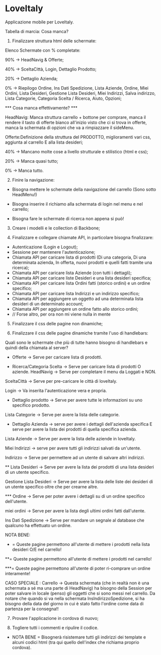 # LoveItaly
Applicazione mobile per LoveItaly.

Tabella di marcia: Cosa manca?

1) Finalizzare struttura html delle schermate:

Elenco Schermate con % completate:

90% -> HeadNavig & Offerte;

40% -> SceltaCittà, Login, Dettaglio Prodotto;

20% -> Dettaglio Azienda;

0% -> Riepilogo Ordine, Ins Dati Spedizione, Lista Aziende, Ordine, Miei Ordini, Lista Desideri, Gestione Lista Desideri, Miei Indirizzi, Salva indirizzo, Lista Categorie, Categoria Scelta / Ricerca, Aiuto, Opzioni;


*** Cosa manca effettivamente? *** 

HeadNavig: Manca struttura carrello + bottone per comprare, manca il rendere il tasto di offerte bianco all'inizio visto che ci si trova in offerte, manca la schermata di opzioni che va a rimpiazzare il sideMenu.

Offerte:Definizione della struttura del PRODOTTO, miglioramenti vari css, aggiunta al carrello E alla lista desideri;

40% -> Mancano molte cose a livello strutturale e stilistico (html e css);

20% -> Manca quasi tutto;

0% -> Manca tutto. 



2) Finire la navigazione:

- Bisogna mettere le schermate della navigazione del carrello (Sono sotto HeadMenu!)

- Bisogna inserire il richiamo alla schermata di login nel menu e nel carrello;

- Bisogna fare le schermate di ricerca non appena si può!

3) Creare i modelli e le collection di Backbone;

4) Finalizzare e collegare chiamate API, in particolare bisogna finalizzare:
- Autenticazione (Login e Logout);
- Sessione per mantenere l'autenticazione;
- Chiamata API per caricare lista di prodotti (Di una categoria, Di una determinata azienda, In offerta, nuovi prodotti e quelli fatti tramite una ricerca);
- Chiamata API per caricare lista Aziende (con tutti i dettagli);
- Chiamata API per caricare liste Desideri e una lista desideri specifica;
- Chiamata API per caricare lista Ordini fatti (storico ordini) e un ordine specifico;
- Chiamata API per caricare lista Indirizzi e un indirizzo specifico;
- Chiamata API per aggiungere un oggetto ad una determinata lista desideri di un determinato account;
- Chiamata API per aggiungere un ordine fatto allo storico ordini;
- // Forse altro, per ora non mi viene nulla in mente

5) Finalizzare il css delle pagine non dinamiche;

6) Finalizzare il css delle pagine dinamiche tramite l'uso di handlebars:

Quali sono le schermate che più di tutte hanno bisogno di handlebars e quindi della chiamata al server? 

* Offerte -> Serve per caricare lista di prodotti.

* Ricerca/Categoria Scelta -> Serve per caricare lista di prodotti O aziende.
HeadNavig -> Serve per completare il menu da Loggati e NON.

SceltaCittà -> Serve per pre-caricare le città di loveItaly.

Login -> Va inserita l'autenticazione vera e propria.

* Dettaglio prodotto -> Serve per avere tutte le informazioni su uno specifico prodotto.

Lista Categorie -> Serve per avere la lista delle categorie.

* Dettaglio Azienda -> serve per avere i dettagli dell'azienda specifica E serve per avere la lista dei prodotti di quella specifica azienda.

Lista Aziende -> Serve per avere la lista delle aziende in loveItaly.

Miei Indirizzi -> serve per avere tutti gli indirizzi salvati da un'utente.

Indirizzo -> Serve per permettere ad un utente di salvare altri indirizzi.

** Lista Desideri -> Serve per avere la lista dei prodotti di una lista desideri di un utente specifico.

Gestione Lista Desideri -> Serve per avere la lista delle liste dei desideri di un utente specifico oltre che per crearne altre.

*** Ordine -> Serve per poter avere i dettagli su di un ordine specifico dell'utente.

miei ordini -> Serve per avere la lista degli ultimi ordini fatti dall'utente.

Ins Dati Spedizione -> Serve per mandare un segnale al database che qualcuno ha effettuato un ordine.

NOTA BENE: 
* = Queste pagine permettono all'utente di mettere i prodotti nella lista desideri O/E nel carrello!

**= Queste pagine permettono all'utente di mettere i prodotti nel carrello!

***= Queste pagine permettono all'utente di poter ri-comprare un ordine interamente!


CASO SPECIALE : Carrello -> Questa schermata (che in realtà non è una schermata a sé ma una parte di HeadNavig) ha bisogno della Session per poter salvare in locale (penso) gli oggetti che si sono messi nel carrello.
Da notare che quando si va nella schermata InsIndirizzoSpedizione, si ha bisogno della data del giorno in cui è stato fatto l'ordine come data di partenza per la consegna!!

7) Provare l'applicazione in cordova di nuovo;

8) Togliere tutti i commenti e ripulire il codice.


* NOTA BENE = Bisognerà risistemare tutti gli indirizzi dei template e alcuni codici html (tra qui quello dell'index che richiama proprio cordova).
